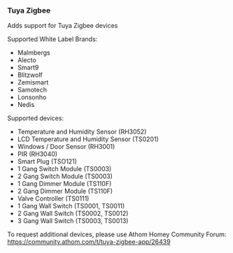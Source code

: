 ### Tuya Zigbee
Adds support for Tuya Zigbee devices

Supported White Label Brands:
- Malmbergs
- Alecto
- Smart9
- Blitzwolf
- Zemismart
- Samotech
- Lonsonho
- Nedis

Supported devices:
- Temperature and Humidity Sensor (RH3052)
- LCD Temperature and Humidity Sensor (TS0201)
- Windows / Door Sensor (RH3001)
- PIR (RH3040)
- Smart Plug (TSO121)
- 1 Gang Switch Module (TS0003)
- 2 Gang Switch Module (TS0003)
- 1 Gang Dimmer Module (TS110F)
- 2 Gang Dimmer Module (TS110F)
- Valve Controller (TS0111)
- 1 Gang Wall Switch (TS0001, TS0011)
- 2 Gang Wall Switch (TS0002, TS0012)
- 3 Gang Wall Switch (TS0003, TS0013)

To request additional devices, please use Athom Homey Community Forum: https://community.athom.com/t/tuya-zigbee-app/26439
